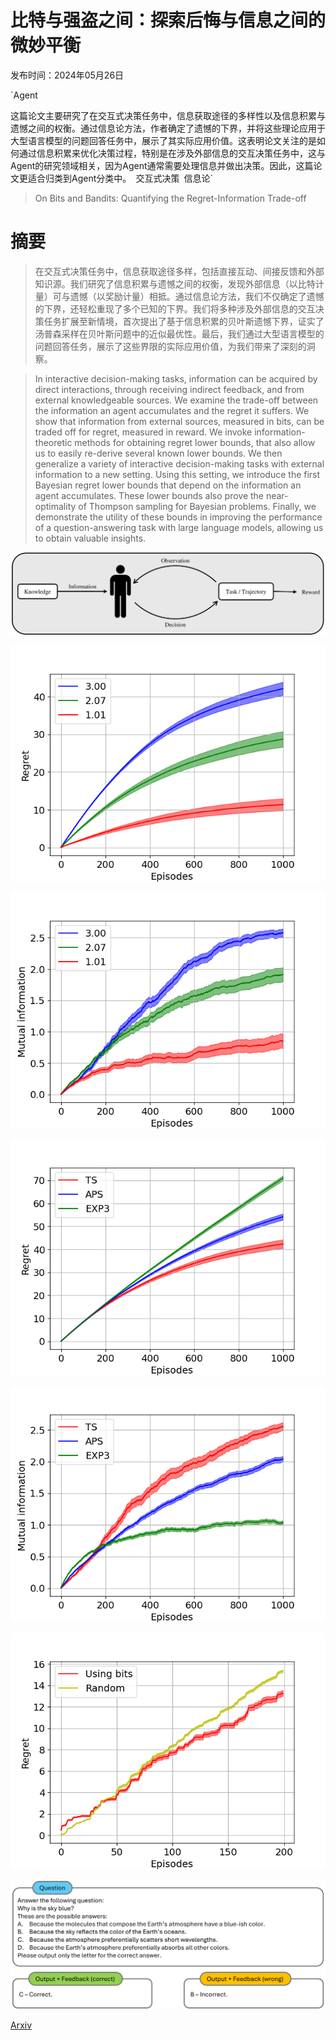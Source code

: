 # 比特与强盗之间：探索后悔与信息之间的微妙平衡

发布时间：2024年05月26日

`Agent

这篇论文主要研究了在交互式决策任务中，信息获取途径的多样性以及信息积累与遗憾之间的权衡。通过信息论方法，作者确定了遗憾的下界，并将这些理论应用于大型语言模型的问题回答任务中，展示了其实际应用价值。这表明论文关注的是如何通过信息积累来优化决策过程，特别是在涉及外部信息的交互决策任务中，这与Agent的研究领域相关，因为Agent通常需要处理信息并做出决策。因此，这篇论文更适合归类到Agent分类中。` `交互式决策` `信息论`

> On Bits and Bandits: Quantifying the Regret-Information Trade-off

# 摘要

> 在交互式决策任务中，信息获取途径多样，包括直接互动、间接反馈和外部知识源。我们研究了信息积累与遗憾之间的权衡，发现外部信息（以比特计量）可与遗憾（以奖励计量）相抵。通过信息论方法，我们不仅确定了遗憾的下界，还轻松重现了多个已知的下界。我们将多种涉及外部信息的交互决策任务扩展至新情境，首次提出了基于信息积累的贝叶斯遗憾下界，证实了汤普森采样在贝叶斯问题中的近似最优性。最后，我们通过大型语言模型的问题回答任务，展示了这些界限的实际应用价值，为我们带来了深刻的洞察。

> In interactive decision-making tasks, information can be acquired by direct interactions, through receiving indirect feedback, and from external knowledgeable sources. We examine the trade-off between the information an agent accumulates and the regret it suffers. We show that information from external sources, measured in bits, can be traded off for regret, measured in reward. We invoke information-theoretic methods for obtaining regret lower bounds, that also allow us to easily re-derive several known lower bounds. We then generalize a variety of interactive decision-making tasks with external information to a new setting. Using this setting, we introduce the first Bayesian regret lower bounds that depend on the information an agent accumulates. These lower bounds also prove the near-optimality of Thompson sampling for Bayesian problems. Finally, we demonstrate the utility of these bounds in improving the performance of a question-answering task with large language models, allowing us to obtain valuable insights.

![比特与强盗之间：探索后悔与信息之间的微妙平衡](../../../paper_images/2405.16581/x1.png)

![比特与强盗之间：探索后悔与信息之间的微妙平衡](../../../paper_images/2405.16581/bayes_bandit_regret.png)

![比特与强盗之间：探索后悔与信息之间的微妙平衡](../../../paper_images/2405.16581/bayes_bandit_mi.png)

![比特与强盗之间：探索后悔与信息之间的微妙平衡](../../../paper_images/2405.16581/algo_bandit_regret.png)

![比特与强盗之间：探索后悔与信息之间的微妙平衡](../../../paper_images/2405.16581/algo_bandit_mi.png)

![比特与强盗之间：探索后悔与信息之间的微妙平衡](../../../paper_images/2405.16581/regret_llm.png)

![比特与强盗之间：探索后悔与信息之间的微妙平衡](../../../paper_images/2405.16581/x2.png)

[Arxiv](https://arxiv.org/abs/2405.16581)